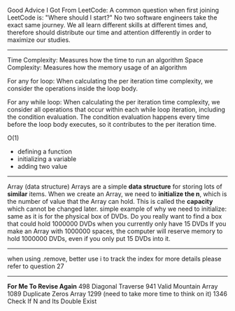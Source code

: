 Good Advice I Got From LeetCode:
A common question when first joining LeetCode is: "Where should I start?"
No two software engineers take the exact same journey. 
We all learn different skills at different times and, therefore should distribute our time and attention differently in order to maximize our studies.

------------

Time Complexity: Measures how the time to run an algorithm
Space Complexity: Measures how the memory usage of an algorithm

For any for loop:
When calculating the per iteration time complexity, we consider the operations inside the loop body.

For any while loop:
When calculating the per iteration time complexity, we consider all operations that occur within each while loop iteration, including the condition evaluation.
The condition evaluation happens every time before the loop body executes, so it contributes to the per iteration time.

O(1)
- defining a function
- initializing a variable
- adding two value

------------

Array (data structure)
Arrays are a simple **data structure** for storing lots of **similar** items. 
When we create an Array, we need to **initialize the n**, which is the number of value that the Array can hold. This is called the **capacity** which cannot be changed later.
    simple example of why we need to initialize:
    same as it is for the physical box of DVDs. Do you really want to find a box that could hold 1000000 DVDs when you currently only have 15 DVDs 
    If you make an Array with 1000000 spaces, the computer will reserve memory to hold 1000000 DVDs, even if you only put 15 DVDs into it. 

------------

when using .remove, better use i to track the index
for more details please refer to question 27

------------

**For Me To Revise Again**
498 Diagonal Traverse
941 Valid Mountain Array
1089 Duplicate Zeros Array
1299 (need to take more time to think on it)
1346 Check If N and Its Double Exist